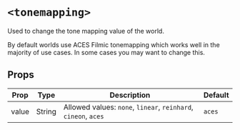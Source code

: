 # `<tonemapping>`

Used to change the tone mapping value of the world.

By default worlds use ACES Filmic tonemapping which works well in the majority of use cases. In some cases you may want to change this.

## Props

| Prop  | Type   | Description                                                    | Default |
| ----- | ------ | -------------------------------------------------------------- | ------- |
| value | String | Allowed values: `none`, `linear`, `reinhard`, `cineon`, `aces` | `aces`  |
